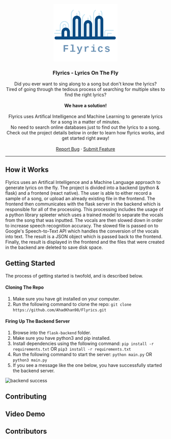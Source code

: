 <p align="center">
  <img src="./assets/logo.png" width="200px" alt="logo" />
  <h3 align="center">Flyrics - Lyrics On The Fly</h3>
  <p align="center">Did you ever want to sing along to a song but don't know the lyrics? 
  <br />
  Tired of going through the tedious process of searching for multiple sites to find the right lyrics?
  <br />
  <br />
  <strong>We have a solution!</strong>
  <br />
  <br />
  Flyrics uses Artifical Intelligence and Machine Learning to generate lyrics for a song in a matter of minutes. 
  <br />
  No need to search online databases just to find out the lyrics to a song.
  <br />
  Check out the project details below in order to learn how flyrics works, and get started right away!
  <br />
  <br />
  <a href="https://github.com/AhadKhan98/Flyrics/issues">Report Bug</a>
    ·
    <a href="https://github.com/AhadKhan98/Flyrics/issues">Submit Feature</a>
  </p>
</p>
<hr>

## How it Works

Flyrics uses an Artifical Intelligence and a Machine Language approach to generate lyrics on the fly. The project is divided into a backend (python & flask) and a frontend (react native). The user is able to either record a sample of a song, or upload an already existing file in the frontend. The frontend then communicates with the flask server in the backend which is responsible for all of the processing. This processing includes the usage of a python library spleeter which uses a trained model to separate the vocals from the song that was inputted. The vocals are then slowed down in order to increase speech recognition accuracy. The slowed file is passed on to Google's Speech-to-Text API which handles the conversion of the vocals into text. The result is a JSON object which is passed back to the frontend. Finally, the result is displayed in the frontend and the files that were created in the backend are deleted to save disk space.

## Getting Started

The process of getting started is twofold, and is described below.

#### Cloning The Repo
1. Make sure you have git installed on your computer.
2. Run the following command to clone the repo: ```git clone https://github.com/AhadKhan98/Flyrics.git```


#### Firing Up The Backend Server
1. Browse into the ```flask-backend``` folder.
2. Make sure you have python3 and pip installed.
3. Install dependencies using the following command:
``` pip install -r requirements.txt ``` OR ``` pip3 install -r requirements.txt ```
4. Run the following command to start the server: ```python main.py``` OR ```python3 main.py```
5. If you see a message like the one below, you have successfully started the backend server.
<img src="./assets/backend-success.png" alt="backend success" />

## Contributing

## Video Demo

## Contributors


